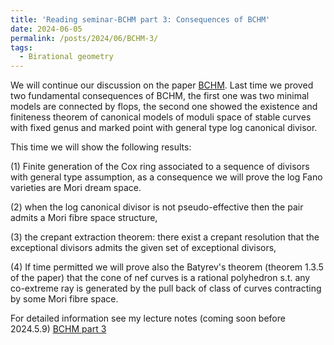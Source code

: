 ```yaml
---
title: 'Reading seminar-BCHM part 3: Consequences of BCHM'
date: 2024-06-05
permalink: /posts/2024/06/BCHM-3/
tags:
  - Birational geometry
---
```


We will continue our discussion on the paper [BCHM](https://www.ams.org/journals/jams/2010-23-02/S0894-0347-09-00649-3/S0894-0347-09-00649-3.pdf). Last time we proved two fundamental consequences of BCHM, the first one was two minimal models are connected by flops, the second one showed the existence and finiteness theorem of canonical models of moduli space of stable curves with fixed genus and marked point with general type log canonical divisor.

This time we will show the following results:

(1) Finite generation of the Cox ring associated to a sequence of divisors with general type assumption, as a consequence we will prove the log Fano varieties are Mori dream space.

(2) when the log canonical divisor is not pseudo-effective then the pair admits a Mori fibre space structure,

(3) the crepant extraction theorem: there exist a crepant resolution that the exceptional divisors admits the given set of exceptional divisors,

(4) If time permitted we will prove also the Batyrev's theorem (theorem 1.3.5 of the paper) that the cone of nef curves is a rational polyhedron s.t. any co-extreme ray is generated by the pull back of class of curves contracting by some Mori fibre space.

For detailed information see my lecture notes (coming soon before 2024.5.9) [BCHM part 3](https://yilimath.github.io/files/BCHM/BCHM3.pdf)


